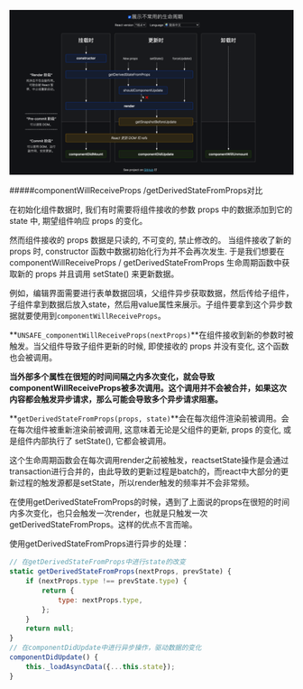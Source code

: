 ![image-20201113150215231](../assets/image-20201113150215231.png)



#####componentWillReceiveProps /getDerivedStateFromProps对比

在初始化组件数据时, 我们有时需要将组件接收的参数 props 中的数据添加到它的 state 中, 期望组件响应 props 的变化。

然而组件接收的 props 数据是只读的, 不可变的, 禁止修改的。 当组件接收了新的 props 时, constructor 函数中数据初始化行为并不会再次发生. 于是我们想要在 componentWillReceiveProps / getDerivedStateFromProps 生命周期函数中获取新的 props 并且调用 setState() 来更新数据。

例如，编辑界面需要进行表单数据回填，父组件异步获取数据，然后传给子组件，子组件拿到数据后放入state，然后用value属性来展示。子组件要拿到这个异步数据就要使用到`componentWillReceiveProps`。

**`UNSAFE_componentWillReceiveProps(nextProps)`**在组件接收到新的参数时被触发。当父组件导致子组件更新的时候, 即使接收的 props 并没有变化, 这个函数也会被调用。

**当外部多个属性在很短的时间间隔之内多次变化，就会导致componentWillReceiveProps被多次调用。这个调用并不会被合并，如果这次内容都会触发异步请求，那么可能会导致多个异步请求阻塞。**



**`getDerivedStateFromProps(props, state)`**会在每次组件渲染前被调用。会在每次组件被重新渲染前被调用, 这意味着无论是父组件的更新, props 的变化, 或是组件内部执行了 setState(), 它都会被调用。

这个生命周期函数会在每次调用render之前被触发，reactsetState操作是会通过transaction进行合并的，由此导致的更新过程是batch的，而react中大部分的更新过程的触发源都是setState，所以render触发的频率并不会非常频。

在使用getDerivedStateFromProps的时候，遇到了上面说的props在很短的时间内多次变化，也只会触发一次render，也就是只触发一次getDerivedStateFromProps。这样的优点不言而喻。

使用getDerivedStateFromProps进行异步的处理：

```javascript
// 在getDerivedStateFromProps中进行state的改变
static getDerivedStateFromProps(nextProps, prevState) {
    if (nextProps.type !== prevState.type) {
        return {
            type: nextProps.type,
        };
    }
    return null;
}
// 在componentDidUpdate中进行异步操作，驱动数据的变化
componentDidUpdate() {
    this._loadAsyncData({...this.state});
}
```